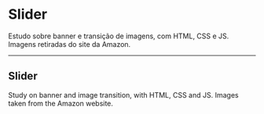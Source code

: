 # Slider

Estudo sobre banner e transição de imagens, com HTML, CSS e JS. Imagens retiradas do site da Amazon.

***
## Slider

Study on banner and image transition, with HTML, CSS and JS. Images taken from the Amazon website.
